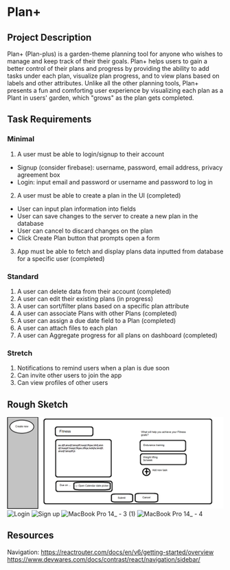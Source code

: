 # Plan+
## Project Description
Plan+ (Plan-plus) is a garden-theme planning tool for anyone who wishes to manage and keep track of their their goals. Plan+ helps users to gain a better control of their plans and progress by providing the ability to add tasks under each plan, visualize plan progress, and to view plans based on labels and other attributes. Unlike all the other planning tools, Plan+ presents a fun and comforting user experience by visualizing each plan as a Plant in users' garden, which "grows" as the plan gets completed. 

## Task Requirements 
### Minimal
1. A user must be able to login/signup to their account 
- Signup (consider firebase): username, password, email address, privacy agreement box
- Login: input email and password or username and password to log in

2. A user must be able to create a plan in the UI (completed)
- User can input plan information into fields
- User can save changes to the server to create a new plan in the database
- User can cancel to discard changes on the plan
- Click Create Plan button that prompts open a form

3. App must be able to fetch and display plans data inputted from database for a specific user (completed) 

### Standard
1. A user can delete data from their account (completed)
2. A user can edit their existing plans (in progress) 
3. A user can sort/filter plans based on a specific plan attribute 
4. A user can associate Plans with other Plans (completed)
5. A user can assign a due date field to a Plan (completed)
6. A user can attach files to each plan 
7. A user can Aggregate progress for all plans on dashboard (completed) 

### Stretch
1. Notifications to remind users when a plan is due soon
2. Can invite other users to join the app
3. Can view profiles of other users 

## Rough Sketch

![sketch](/mock.png)
![Login](https://user-images.githubusercontent.com/43710010/170760306-a7b1ab47-3ff9-4357-bea2-10c291b4286c.png)
![Sign up](https://user-images.githubusercontent.com/43710010/170760315-193e63e1-1ed9-4b92-a18e-4fc2b709a846.png)
![MacBook Pro 14_ - 3 (1)](https://user-images.githubusercontent.com/43710010/170760325-655a8baf-7676-42ec-a316-6e1ef7461f2a.png)
![MacBook Pro 14_ - 4](https://user-images.githubusercontent.com/43710010/170760340-e300dde5-e80d-4dbc-8da4-4cd40c71ae7e.png)

## Resources 
Navigation: 
https://reactrouter.com/docs/en/v6/getting-started/overview
https://www.devwares.com/docs/contrast/react/navigation/sidebar/


